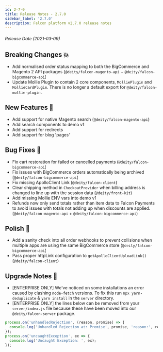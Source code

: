 ```yaml
---
id: 2-7-0
title: Release Notes - 2.7.0
sidebar_label: '2.7.0'
description: Falcon platform v2.7.0 release notes
---
```


###### Release Date (2021-03-09)

## Breaking Changes 💥

- Add normalised order status mapping to both the BigCommerce and Magento 2 API packages (`@deity/falcon-magento-api` + `@deity/falcon-bigcommerce-api`)
- Update Mollie Plugin to contain 2 core components, `MolliePlugin` and `MollieCardPlugin`. There is no longer a default export for `@deity/falcon-mollie-plugin`.

## New Features 🚀

- Add support for native Magento search (`@deity/falcon-magento-api`)
- Add search components to demo v1
- Add support for redirects
- Add support for blog 'pages'

## Bug Fixes 🐛

- Fix cart restoration for failed or cancelled payments (`@deity/falcon-bigcommerce-api`)
- Fix issues with BigCommerce orders automatically being archived (`@deity/falcon-bigcommerce-api`)
- Fix missing ApolloClient Link (`@deity/falcon-client`)
- Clear shipping method in `CheckoutProvider` when billing address is changed to line up with the session data (`@deity/front-kit`)
- Add missing Mollie ENV vars into demo v1
- Refunds now only send totals rather than item data to Falcon Payments to avoid issues with totals not adding up when discounts are applied. (`@deity/falcon-magento-api` + `@deity/falcon-bigcommerce-api`)

## Polish 💅

- Add a sanity check into all order webhooks to prevent collisions when multiple apps are using the same BigCommerce store (`@deity/falcon-bigcommerce-api`)
- Pass proper httpLink configuration to `getApolloClientUploadLink()` (`@deity/falcon-client`)

## Upgrade Notes 📝

- [ENTERPRISE ONLY] We've noticed on some installations an error caused by clashing `node-fetch` versions. To fix this run `npx yarn-deduplicate` & `yarn install` in the `server` directory.
- [ENTERPRISE ONLY] the lines below can be removed from your `server/index.js` file because these have been moved into our `@deity/falcon-server` package.

```js
process.on('unhandledRejection', (reason, promise) => {
  console.log('Unhandled Rejection at: Promise', promise, 'reason:', reason);
});
process.on('uncaughtException', ex => {
  console.log('Uncaught Exception: ', ex);
});
```
